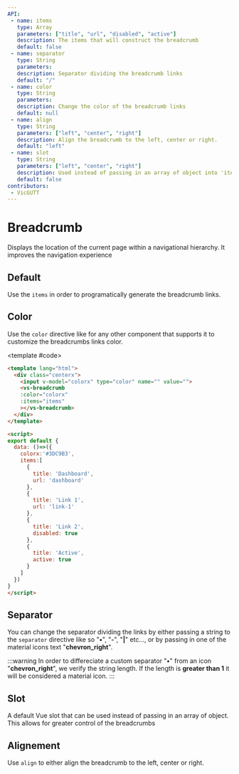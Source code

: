 ```yaml
---
API:
 - name: items
   type: Array
   parameters: ["title", "url", "disabled", "active"]
   description: The items that will construct the breadcrumb
   default: false
 - name: separator
   type: String
   parameters:
   description: Separator dividing the breadcrumb links
   default: "/"
 - name: color
   type: String
   parameters:
   description: Change the color of the breadcrumb links
   default: null
 - name: align
   type: String
   parameters: ["left", "center", "right"]
   description: Align the breadcrumb to the left, center or right.
   default: "left"
 - name: slot
   type: String
   parameters: ["left", "center", "right"]
   description: Used instead of passing in an array of object into 'items'
   default: false
contributors:
 - VicGUTT
---
```


# Breadcrumb

<box header>

  Displays the location of the current page within a navigational hierarchy. It improves the navigation experience

</box>


<box>

## Default

<!-- The default breadcrumb comes with minimalist styling. More is not always better right ? -->
Use the `items` in order to programatically generate the breadcrumb links.

<vuecode md center>
<template #demo>
<vs-breadcrumb
:items="
   [
     {
       title: 'Dashboard',
       url: 'dashboard'
     },
     {
       title: 'Link 1',
       url: 'link-1'
     },
     {
       title: 'Link 2',
       disabled: true
     },
     {
       title: 'Active',
       active: true
     }
   ]"
></vs-breadcrumb>
</template>
<template #code>

```html
<vs-breadcrumb
:items="
   [
     {
       title: 'Dashboard',
       url: 'dashboard'
     },
     {
       title: 'Link 1',
       url: 'link-1'
     },
     {
       title: 'Link 2',
       disabled: true
     },
     {
       title: 'Active',
       active: true
     }
   ]"
></vs-breadcrumb>
```

</template>
</vuecode>
</box>


<box>

## Color

Use the `color` directive like for any other component that supports it to customize the breadcrumbs links color.

<vuecode md center>
<template #demo>
  <Demos-Breadcrumb-Color />
</template>

<template #code>

```html
<template lang="html">
  <div class="centerx">
    <input v-model="colorx" type="color" name="" value="">
    <vs-breadcrumb
    :color="colorx"
    :items="items"
    ></vs-breadcrumb>
  </div>
</template>

<script>
export default {
  data: ()=>({
    colorx:'#3DC9B3',
    items:[
      {
        title: 'Dashboard',
        url: 'dashboard'
      },
      {
        title: 'Link 1',
        url: 'link-1'
      },
      {
        title: 'Link 2',
        disabled: true
      },
      {
        title: 'Active',
        active: true
      }
    ]
  })
}
</script>
```

</template>
</vuecode>
</box>


<box>

## Separator

You can change the separator dividing the links by either passing a string to the `separator` directive like so "**•**", "**-**", "**|**" etc..., or by passing in one of the material icons text "**chevron_right**".

:::warning
  In order to differeciate a custom separator "**•**" from an icon "**chevron_right**", we verify the string length. If the length is **greater than 1** it will be considered a material icon.
:::

<vuecode md center>
<template #demo>
<vs-breadcrumb separator="•"
:items="
   [
     {
       title: 'Dashboard',
       url: 'dashboard'
     },
     {
       title: 'Link 1',
       url: 'link-1'
     },
     {
       title: 'Link 2',
       disabled: true
     },
     {
       title: 'Active',
       active: true
     }
   ]"
></vs-breadcrumb>
<vs-breadcrumb separator="-"
:items="
   [
     {
       title: 'Dashboard',
       url: 'dashboard'
     },
     {
       title: 'Link 1',
       url: 'link-1'
     },
     {
       title: 'Link 2',
       disabled: true
     },
     {
       title: 'Active',
       active: true
     }
   ]"
></vs-breadcrumb>
<vs-breadcrumb separator="|"
:items="
   [
     {
       title: 'Dashboard',
       url: 'dashboard'
     },
     {
       title: 'Link 1',
       url: 'link-1'
     },
     {
       title: 'Link 2',
       disabled: true
     },
     {
       title: 'Active',
       active: true
     }
   ]"
></vs-breadcrumb>
<vs-breadcrumb separator="chevron_right"
:items="
   [
     {
       title: 'Dashboard',
       url: 'dashboard'
     },
     {
       title: 'Link 1',
       url: 'link-1'
     },
     {
       title: 'Link 2',
       disabled: true
     },
     {
       title: 'Active',
       active: true
     }
   ]"
></vs-breadcrumb>
</template>
<template #code>

```html
<vs-breadcrumb :items="[{...}, {...}]" separator="•"></vs-breadcrumb>
<vs-breadcrumb :items="[{...}, {...}]" separator="-"></vs-breadcrumb>
<vs-breadcrumb :items="[{...}, {...}]" separator="|"></vs-breadcrumb>
<vs-breadcrumb :items="[{...}, {...}]" separator="chevron_right"></vs-breadcrumb>
```

</template>
</vuecode>
</box>


<box>

## Slot

A default Vue slot that can be used instead of passing in an array of object. This allows for greater control of the breadcrumbs

<vuecode md center>
<template #demo>
<vs-breadcrumb>
   <li><a href="#" title="Home">Home</a><span class="vs-breadcrum--separator">/</span></li>
   <li><a href="#" title="Profil">Profil</a><span class="vs-breadcrum--separator">/</span></li>
   <li aria-current="page" class="active">Infos</li>
</vs-breadcrumb>
</template>
<template #code>

```html
<vs-breadcrumb>
   <li><a href="#" title="Home">Home</a><span class="vs-breadcrum--separator">/</span></li>
   <li><a href="#" title="Profil">Profil</a><span class="vs-breadcrum--separator">/</span></li>
   <li aria-current="page" class="active">Infos</li>
</vs-breadcrumb>
```

</template>
</vuecode>
</box>


<box>

## Alignement

Use `align` to either align the breadcrumb to the left, center or right.

<vuecode md>
<template #demo>
<vs-breadcrumb align="left">
   <li><a href="#" title="Home">Home</a><span class="vs-breadcrum--separator">/</span></li>
   <li><a href="#" title="Profil">Profil</a><span class="vs-breadcrum--separator">/</span></li>
   <li aria-current="page" class="active">Infos</li>
</vs-breadcrumb>
<vs-breadcrumb align="center">
   <li><a href="#" title="Home">Home</a><span class="vs-breadcrum--separator">/</span></li>
   <li><a href="#" title="Profil">Profil</a><span class="vs-breadcrum--separator">/</span></li>
   <li aria-current="page" class="active">Infos</li>
</vs-breadcrumb>
<vs-breadcrumb align="right">
   <li><a href="#" title="Home">Home</a><span class="vs-breadcrum--separator">/</span></li>
   <li><a href="#" title="Profil">Profil</a><span class="vs-breadcrum--separator">/</span></li>
   <li aria-current="page" class="active">Infos</li>
</vs-breadcrumb>
</template>
<template #code>

```html
<vs-breadcrumb align="left">...</vs-breadcrumb>
<vs-breadcrumb align="center">...</vs-breadcrumb>
<vs-breadcrumb align="right">...</vs-breadcrumb>
```

</template>
</vuecode>
</box>
